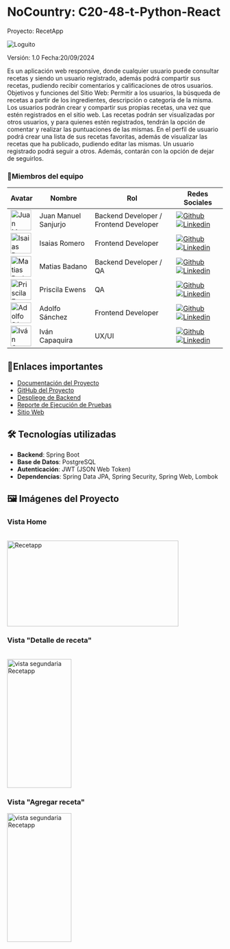 # NoCountry: C20-48-t-Python-React

Proyecto: RecetApp

![Loguito](https://github.com/No-Country-simulation/C20-48-t-python-react/blob/main/assets/logo2.jpg)

Versión: 1.0
Fecha:20/09/2024

Es un aplicación web responsive, donde cualquier usuario puede consultar recetas y siendo un usuario registrado, además podrá compartir sus recetas, pudiendo recibir comentarios y calificaciones de otros usuarios. ‌ Objetivos y funciones del Sitio Web: Permitir a los usuarios, la búsqueda de recetas a partir de los ingredientes, descripción o categoría de la misma. Los usuarios podrán crear y compartir sus propias recetas, una vez que estén registrados en el sitio web. Las recetas podrán ser visualizadas por otros usuarios, y para quienes estén registrados, tendrán la opción de comentar y realizar las puntuaciones de las mismas. En el perfil de usuario podrá crear una lista de sus recetas favoritas, además de visualizar las recetas que ha publicado, pudiendo editar las mismas. Un usuario registrado podrá seguir a otros. Además, contarán con la opción de dejar de seguirlos.

<h3>👥Miembros del equipo</h3>

| Avatar                                                                                                                                                       | Nombre               | Rol                                    | Redes Sociales                                                                                                                                                                                    |
| ------------------------------------------------------------------------------------------------------------------------------------------------------------ | -------------------- | -------------------------------------- | ------------------------------------------------------------------------------------------------------------------------------------------------------------------------------------------------- |
| <img width="48" height="48" src="https://github.com/No-Country-simulation/C20-48-t-python-react/blob/main/assets/57844658.png" alt="Juan Manuel Sanjurjo" /> | Juan Manuel Sanjurjo | Backend Developer / Frontend Developer | [![Github](https://skillicons.dev/icons?i=github)](https://github.com/JuanManuelSanjurjo) [![Linkedin](https://skillicons.dev/icons?i=linkedin)](https://www.linkedin.com/in/juanmanuelsanjurjo/) |
| <img width="48" height="48" src="https://github.com/No-Country-simulation/C20-48-t-python-react/blob/main/assets/isaias.jfif" alt="Isaias Romero" />         | Isaias Romero        | Frontend Developer                     | [![Github](https://skillicons.dev/icons?i=github)](https://github.com/Isa696) [![Linkedin](https://skillicons.dev/icons?i=linkedin)](https://www.linkedin.com/)                                   |
| <img width="48" height="48" src="https://github.com/No-Country-simulation/C20-48-t-python-react/blob/main/assets/mati.jfif" alt="Matias Badano" />           | Matias Badano        | Backend Developer / QA                 | [![Github](https://skillicons.dev/icons?i=github)](https://github.com/MatiasJB95) [![Linkedin](https://skillicons.dev/icons?i=linkedin)](https://www.linkedin.com/in/matiasjb95/)                 |
| <img width="48" height="48" src="https://github.com/No-Country-simulation/C20-48-t-python-react/blob/main/assets/pri.jfif" alt="Priscila Ewens" />           | Priscila Ewens       | QA                                     | [![Github](https://skillicons.dev/icons?i=github)](https://github.com/dafnepriscilaewens) [![Linkedin](https://skillicons.dev/icons?i=linkedin)](https://www.linkedin.com/)                       |
| <img width="48" height="48" src="https://github.com/No-Country-simulation/C20-48-t-python-react/blob/main/assets/Adolfo.jpg" alt="Adolfo Sánchez" />         | Adolfo Sánchez       | Frontend Developer                     | [![Github](https://skillicons.dev/icons?i=github)](https://github.com/Adolfsan99) [![Linkedin](https://skillicons.dev/icons?i=linkedin)](https://www.linkedin.com/in/adolfosanchezlopez)          |
| <img width="48" height="48" src="https://github.com/No-Country-simulation/C20-48-t-python-react/blob/main/assets/ivan.jpg" alt="Iván Capaquira" />           | Iván Capaquira       | UX/UI                                  | [![Github](https://skillicons.dev/icons?i=github)](https://github.com/quiraoficial) [![Linkedin](https://skillicons.dev/icons?i=linkedin)](https://www.linkedin.com/in/hectorcapaquira/)          |

## 🔗Enlaces importantes

- [Documentación del Proyecto](https://drive.google.com/drive/folders/1bE1Dbx32OKSVn7xdsioF0N5PbGLC9vTf?hl=es)
- [GitHub del Proyecto](https://github.com/No-Country-simulation/C20-48-t-python-react)
- [Despliege de Backend](https://recetapp-ggh9.onrender.com/categorias)
- [Reporte de Ejecución de Pruebas](https://docs.google.com/spreadsheets/d/1_vgJ7O6wdoWka3h_tHsUI2qETJUZuNEDMRCtD-US4gk/edit?gid=0#gid=0)
- [Sitio Web](https://recetapp-no-country.onrender.com/)

## 🛠️ Tecnologías utilizadas

- **Backend**: Spring Boot
- **Base de Datos**: PostgreSQL
- **Autenticación**: JWT (JSON Web Token)
- **Dependencias**: Spring Data JPA, Spring Security, Spring Web, Lombok

## 🖼️ Imágenes del Proyecto

<h3>Vista Home</h3>
<br>
<img width="400" height= "200" src="https://github.com/No-Country-simulation/C20-48-t-python-react/blob/main/assets/cap1.jpg" alt="Recetapp" />
<br>
<h3>Vista "Detalle de receta"</h3>
<br>
<img width="150" height= "300" src="https://github.com/No-Country-simulation/C20-48-t-python-react/blob/main/assets/lasagna.jpeg" alt="vista segundaria Recetapp" />
<br>
<h3>Vista "Agregar receta"</h3>
<img width="150" height= "300" src="https://github.com/No-Country-simulation/C20-48-t-python-react/blob/main/assets/agregar receta.jpeg" alt="vista segundaria Recetapp" />
